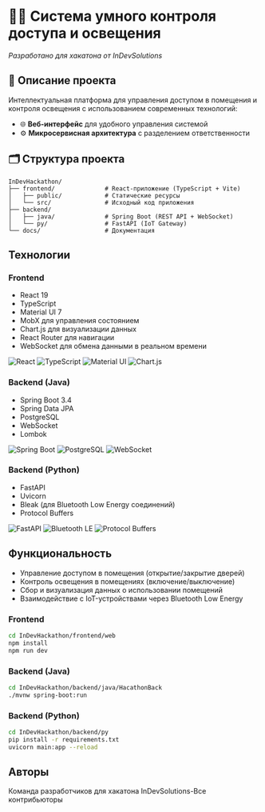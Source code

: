 # 🚪💡 Система умного контроля доступа и освещения

*Разработано для хакатона от InDevSolutions*

## 📝 Описание проекта

Интеллектуальная платформа для управления доступом в помещения и контроля освещения с использованием современных технологий:

- 🌐 **Веб-интерфейс** для удобного управления системой
- ⚙️ **Микросервисная архитектура** с разделением ответственности

## 🗂 Структура проекта

```text
InDevHackathon/
├── frontend/              # React-приложение (TypeScript + Vite)
│   ├── public/            # Статические ресурсы
│   └── src/               # Исходный код приложения
├── backend/
│   ├── java/              # Spring Boot (REST API + WebSocket)
│   └── py/                # FastAPI (IoT Gateway)
└── docs/                  # Документация
```
## Технологии

### Frontend
- React 19
- TypeScript
- Material UI 7
- MobX для управления состоянием
- Chart.js для визуализации данных
- React Router для навигации
- WebSocket для обмена данными в реальном времени

<p align="left"> <img src="https://img.shields.io/badge/React-20232A?style=for-the-badge&logo=react" alt="React"> <img src="https://img.shields.io/badge/TypeScript-3178C6?style=for-the-badge&logo=typescript" alt="TypeScript"> <img src="https://img.shields.io/badge/Material_UI-0081CB?style=for-the-badge&logo=mui" alt="Material UI"> <img src="https://img.shields.io/badge/Chart.js-FF6384?style=for-the-badge&logo=chart.js" alt="Chart.js"> </p>

### Backend (Java)
- Spring Boot 3.4
- Spring Data JPA
- PostgreSQL
- WebSocket
- Lombok
  
<p align="left"> <img src="https://img.shields.io/badge/Spring_Boot-6DB33F?style=for-the-badge&logo=spring" alt="Spring Boot"> <img src="https://img.shields.io/badge/PostgreSQL-4169E1?style=for-the-badge&logo=postgresql" alt="PostgreSQL"> <img src="https://img.shields.io/badge/WebSocket-010101?style=for-the-badge&logo=websocket" alt="WebSocket"> </p>

### Backend (Python)
- FastAPI
- Uvicorn
- Bleak (для Bluetooth Low Energy соединений)
- Protocol Buffers
  
<p align="left"> <img src="https://img.shields.io/badge/FastAPI-009688?style=for-the-badge&logo=fastapi" alt="FastAPI"> <img src="https://img.shields.io/badge/BLE-0082FC?style=for-the-badge&logo=bluetooth" alt="Bluetooth LE"> <img src="https://img.shields.io/badge/Protobuf-3178C6?style=for-the-badge&logo=protobuf" alt="Protocol Buffers"> </p>

## Функциональность

- Управление доступом в помещения (открытие/закрытие дверей)
- Контроль освещения в помещениях (включение/выключение)
- Сбор и визуализация данных о использовании помещений
- Взаимодействие с IoT-устройствами через Bluetooth Low Energy


### Frontend
```bash
cd InDevHackathon/frontend/web
npm install
npm run dev
```



### Backend (Java)
```bash
cd InDevHackathon/backend/java/HacathonBack
./mvnw spring-boot:run
```

### Backend (Python)
```bash
cd InDevHackathon/backend/py
pip install -r requirements.txt
uvicorn main:app --reload
```

## Авторы

Команда разработчиков для хакатона InDevSolutions-Все контрибьюторы

